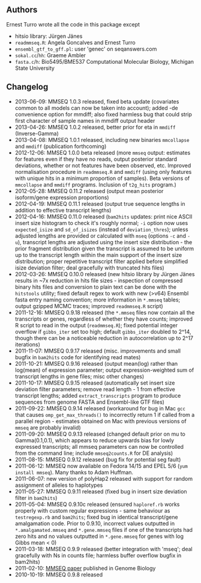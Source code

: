 ## Authors
Ernest Turro wrote all the code in this package except

  - hitsio library: J&uuml;rgen J&auml;nes
  - `readmmseq.R`: Angela Goncalves and Ernest Turro
  - `ensembl_gtf_to_gff.pl`: user 'genec' on seqanswers.com
  - `sokal.cc`/`hh`: Graeme Ambler
  - `fasta.c`/`h`: Bio5495/BME537 Computational Molecular Biology, Michigan State University

## Changelog
  - 2013-06-09: MMSEQ 1.0.3 released, fixed beta update (covariates common to all models can now be taken into account); added -de convenience option for mmdiff; also fixed harmless bug that could strip first character of sample names in mmdiff output header
  - 2013-04-26: MMSEQ 1.0.2 released, better prior for eta in `mmdiff` (Inverse-Gamma)
  - 2013-04-08: MMSEQ 1.0.1 released, including new binaries `mmcollapse` and `mmdiff` (publication forthcoming)
  - 2012-12-06: MMSEQ 1.0.0 beta released (more `mmseq` output: estimates for features even if they have no reads, output posterior standard deviations, whether or not features have been observed, etc. Improved normalisation procedure in `readmmseq.R` and `mmdiff` (using only features with unique hits in a minimum proportion of samples). Beta versions of `mmcollapse` and `mmdiff` programs. Inclusion of `t2g_hits` program.)
  - 2012-05-28: MMSEQ 0.11.2 released (output mean posterior isoform/gene expression proportions)
  - 2012-04-19: MMSEQ 0.11.1 released (output true sequence lengths in addition to effective transcript lengths)
  - 2012-04-16: MMSEQ 0.11.0 released (`bam2hits` updates: print nice ASCII insert size histogram to check it's roughly normal; `-i` option now uses `expected_isize` and `sd_of_isizes` (instead of `deviation_thres`); unless adjusted lengths are provided or calculated with `mseq` (options `-c` and `-u`), transcript lengths are adjusted using the insert size distribution - the prior fragment distribution given the transcript is assumed to be uniform up to the transcript length within the main support of the insert size distribution; proper repetitive transcript filter applied before simplified isize deviation filter; deal gracefully with truncated hits files)
  - 2012-03-26: MMSEQ 0.10.0 released (new hitsio library by J&uuml;rgen J&auml;nes results in ~7x reduction in hits file sizes - inspection of compressed binary hits files and conversion to plain text can be done with the `hitstools` utility; fixed default regex to work with new (&gt;v64) Ensembl fasta entry naming convention; more information in `*.mmseq` tables; output gzipped MCMC traces; improved `readmmseq.R` script)
  - 2011-12-16: MMSEQ 0.9.18 released (the `*.mmseq` files now contain all the transcripts or genes, regardless of whether they have counts; improved R script to read in the output (`readmmseq.R`); fixed potential integer overflow if `gibbs_iter` set too high; default `gibbs_iter` doubled to 2^14, though there can be a noticeable reduction in autocorrelation up to 2^17 iterations)
  - 2011-11-07: MMSEQ 0.9.17 released (misc. improvements and small bugfix in `bam2hits` code for identifying read mates)
  - 2011-10-21: MMSEQ 0.9.16 released (output mean(log) rather than log(mean) of expression parameter; output expression-weighted sum of transcript lengths in gene files; misc other changes)
  - 2011-10-17: MMSEQ 0.9.15 released (automatically set insert size deviation filter parameters; remove read length - 1 from effective transcript lengths; added `extract_transcripts` program to produce sequences from genome FASTA and Ensembl-like GTF files)
  - 2011-09-22: MMSEQ 0.9.14 released (workaround for bug in Mac `gcc` that causes `omp_get_max_threads()` to incorrectly return 1 if called from a parallel region - estimates obtained on Mac with previous versions of `mmseq` are probably invalid)
  - 2011-09-20: MMSEQ 0.9.13 released (changed default prior on mu to Gamma(0.1,0.1), which appears to reduce upwards bias for lowly expressed transcripts; all mmseq parameters can now be controlled from the command line; include `mmseq2counts.R` for DE analysis)
  - 2011-08-15: MMSEQ 0.9.12 released (bug fix for potential seg fault)
  - 2011-06-12: MMSEQ now available on Fedora 14/15 and EPEL 5/6 (`yum install mmseq`). Many thanks to Adam Huffman.
  - 2011-06-07: new version of polyHap2 released with support for random assignment of alleles to haplotypes
  - 2011-05-27: MMSEQ 0.9.11 released (fixed bug in insert size deviation filter in `bam2hits`)
  - 2011-05-04: MMSEQ 0.9.10c released (ensured `haploref.rb` works properly with custom regular expressions - same behaviour as `testregexp.rb` and `bam2hits`; fixed bug in identical transcript/gene amalgamation code. Prior to 0.9.10, incorrect values outputted in `*.amalgamated.mmseq` and `*.gene.mmseq` files if one of the transcripts had zero hits and no values outputted in `*.gene.mmseq` for genes with log Gibbs mean &lt; 0)
  - 2011-03-18: MMSEQ 0.9.9 released (better integration with 'mseq'; deal gracefully with Ns in counts file; harmless buffer overflow bugfix in bam2hits)
  - 2011-02-10: <a href="http://dx.doi.org/10.1186/gb-2011-12-2-r13">MMSEQ paper</a> published in Genome Biology
  - 2010-10-19: MMSEQ 0.9.8 released
